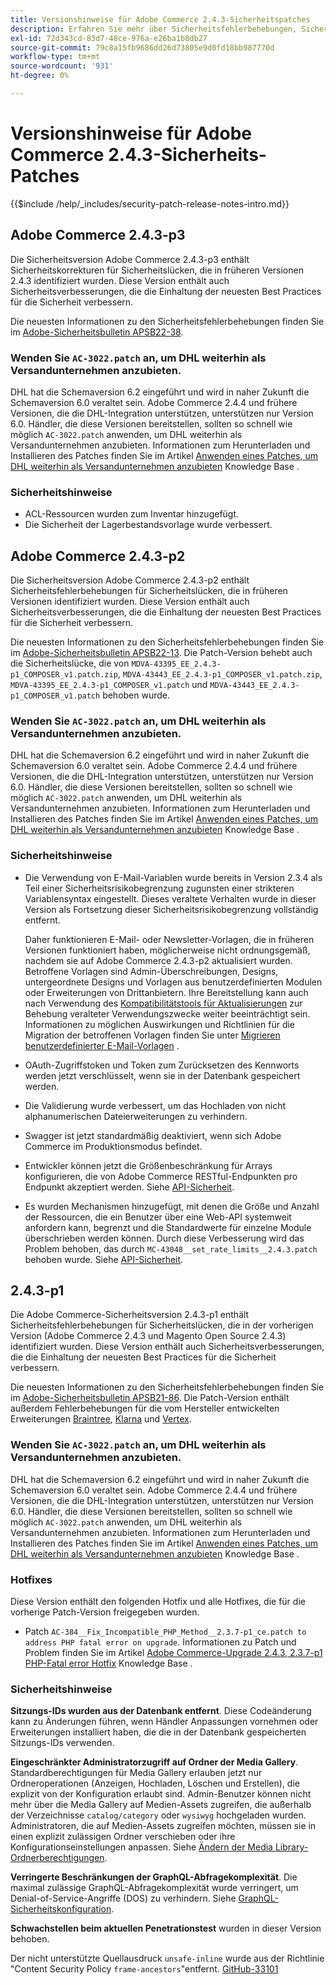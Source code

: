 ```yaml
---
title: Versionshinweise für Adobe Commerce 2.4.3-Sicherheitspatches
description: Erfahren Sie mehr über Sicherheitsfehlerbehebungen, Sicherheitsverbesserungen und andere sicherheitsrelevante Updates, die in den Sicherheits-Patch-Versionen für Adobe Commerce Version 2.4.3 enthalten sind.
exl-id: 72d343cd-83d7-48ce-976a-e26ba1b8db27
source-git-commit: 79c8a15fb9686dd26d73805e9d0fd18bb987770d
workflow-type: tm+mt
source-wordcount: '931'
ht-degree: 0%

---
```



# Versionshinweise für Adobe Commerce 2.4.3-Sicherheits-Patches

{{$include /help/_includes/security-patch-release-notes-intro.md}}

## Adobe Commerce 2.4.3-p3

Die Sicherheitsversion Adobe Commerce 2.4.3-p3 enthält Sicherheitskorrekturen für Sicherheitslücken, die in früheren Versionen 2.4.3 identifiziert wurden. Diese Version enthält auch Sicherheitsverbesserungen, die die Einhaltung der neuesten Best Practices für die Sicherheit verbessern.

Die neuesten Informationen zu den Sicherheitsfehlerbehebungen finden Sie im [Adobe-Sicherheitsbulletin APSB22-38](https://helpx.adobe.com/security/products/magento/apsb22-38.html).

### Wenden Sie `AC-3022.patch` an, um DHL weiterhin als Versandunternehmen anzubieten.

DHL hat die Schemaversion 6.2 eingeführt und wird in naher Zukunft die Schemaversion 6.0 veraltet sein. Adobe Commerce 2.4.4 und frühere Versionen, die die DHL-Integration unterstützen, unterstützen nur Version 6.0. Händler, die diese Versionen bereitstellen, sollten so schnell wie möglich `AC-3022.patch` anwenden, um DHL weiterhin als Versandunternehmen anzubieten. Informationen zum Herunterladen und Installieren des Patches finden Sie im Artikel [Anwenden eines Patches, um DHL weiterhin als Versandunternehmen anzubieten](https://support.magento.com/hc/en-us/articles/7707818131597-Apply-a-patch-to-continue-offering-DHL-as-shipping-carrier) Knowledge Base .

### Sicherheitshinweise

* ACL-Ressourcen wurden zum Inventar hinzugefügt.
* Die Sicherheit der Lagerbestandsvorlage wurde verbessert.

## Adobe Commerce 2.4.3-p2

Die Sicherheitsversion Adobe Commerce 2.4.3-p2 enthält Sicherheitsfehlerbehebungen für Sicherheitslücken, die in früheren Versionen identifiziert wurden. Diese Version enthält auch Sicherheitsverbesserungen, die die Einhaltung der neuesten Best Practices für die Sicherheit verbessern.

Die neuesten Informationen zu den Sicherheitsfehlerbehebungen finden Sie im [Adobe-Sicherheitsbulletin APSB22-13](https://helpx.adobe.com/security/products/magento/apsb22-13.html).  Die Patch-Version behebt auch die Sicherheitslücke, die von `MDVA-43395_EE_2.4.3-p1_COMPOSER_v1.patch.zip`, `MDVA-43443_EE_2.4.3-p1_COMPOSER_v1.patch.zip`, `MDVA-43395_EE_2.4.3-p1_COMPOSER_v1.patch` und `MDVA-43443_EE_2.4.3-p1_COMPOSER_v1.patch` behoben wurde.


### Wenden Sie `AC-3022.patch` an, um DHL weiterhin als Versandunternehmen anzubieten.

DHL hat die Schemaversion 6.2 eingeführt und wird in naher Zukunft die Schemaversion 6.0 veraltet sein. Adobe Commerce 2.4.4 und frühere Versionen, die die DHL-Integration unterstützen, unterstützen nur Version 6.0. Händler, die diese Versionen bereitstellen, sollten so schnell wie möglich `AC-3022.patch` anwenden, um DHL weiterhin als Versandunternehmen anzubieten. Informationen zum Herunterladen und Installieren des Patches finden Sie im Artikel [Anwenden eines Patches, um DHL weiterhin als Versandunternehmen anzubieten](https://support.magento.com/hc/en-us/articles/7707818131597-Apply-a-patch-to-continue-offering-DHL-as-shipping-carrier) Knowledge Base .

### Sicherheitshinweise

* Die Verwendung von E-Mail-Variablen wurde bereits in Version 2.3.4 als Teil einer Sicherheitsrisikobegrenzung zugunsten einer strikteren Variablensyntax eingestellt. Dieses veraltete Verhalten wurde in dieser Version als Fortsetzung dieser Sicherheitsrisikobegrenzung vollständig entfernt.

  Daher funktionieren E-Mail- oder Newsletter-Vorlagen, die in früheren Versionen funktioniert haben, möglicherweise nicht ordnungsgemäß, nachdem sie auf Adobe Commerce 2.4.3-p2 aktualisiert wurden. Betroffene Vorlagen sind Admin-Überschreibungen, Designs, untergeordnete Designs und Vorlagen aus benutzerdefinierten Modulen oder Erweiterungen von Drittanbietern. Ihre Bereitstellung kann auch nach Verwendung des [Kompatibilitätstools für Aktualisierungen](https://experienceleague.adobe.com/docs/commerce-operations/upgrade-guide/upgrade-compatibility-tool/overview.html?lang=en) zur Behebung veralteter Verwendungszwecke weiter beeinträchtigt sein. Informationen zu möglichen Auswirkungen und Richtlinien für die Migration der betroffenen Vorlagen finden Sie unter [Migrieren benutzerdefinierter E-Mail-Vorlagen](https://developer.adobe.com/commerce/frontend-core/guide/templates/email-migration/) .

* OAuth-Zugriffstoken und Token zum Zurücksetzen des Kennworts werden jetzt verschlüsselt, wenn sie in der Datenbank gespeichert werden. <!-- AC-520 1323-->

* Die Validierung wurde verbessert, um das Hochladen von nicht alphanumerischen Dateierweiterungen zu verhindern. <!-- AC-479-->

* Swagger ist jetzt standardmäßig deaktiviert, wenn sich Adobe Commerce im Produktionsmodus befindet. <!-- AC-1450-->

* Entwickler können jetzt die Größenbeschränkung für Arrays konfigurieren, die von Adobe Commerce RESTful-Endpunkten pro Endpunkt akzeptiert werden. Siehe [API-Sicherheit](https://developer.adobe.com/commerce/webapi/get-started/api-security/). <!-- AC-465-->

* Es wurden Mechanismen hinzugefügt, mit denen die Größe und Anzahl der Ressourcen, die ein Benutzer über eine Web-API systemweit anfordern kann, begrenzt und die Standardwerte für einzelne Module überschrieben werden können. Durch diese Verbesserung wird das Problem behoben, das durch `MC-43048__set_rate_limits__2.4.3.patch` behoben wurde. Siehe [API-Sicherheit](https://developer.adobe.com/commerce/webapi/get-started/api-security/). <!-- AC-1120-->


## 2.4.3-p1

Die Adobe Commerce-Sicherheitsversion 2.4.3-p1 enthält Sicherheitsfehlerbehebungen für Sicherheitslücken, die in der vorherigen Version (Adobe Commerce 2.4.3 und Magento Open Source 2.4.3) identifiziert wurden. Diese Version enthält auch Sicherheitsverbesserungen, die die Einhaltung der neuesten Best Practices für die Sicherheit verbessern.


Die neuesten Informationen zu den Sicherheitsfehlerbehebungen finden Sie im [Adobe-Sicherheitsbulletin APSB21-86](https://helpx.adobe.com/security/products/magento/apsb21-86.html). Die Patch-Version enthält außerdem Fehlerbehebungen für die vom Hersteller entwickelten Erweiterungen [Braintree](https://experienceleague.adobe.com/docs/commerce-admin/stores-sales/payments/braintree.html), [Klarna](https://marketplace.magento.com/klarna-m2-klarna.html) und [Vertex](https://marketplace.magento.com/vertexinc-vertex-tax-module.html).

### Wenden Sie `AC-3022.patch` an, um DHL weiterhin als Versandunternehmen anzubieten.

DHL hat die Schemaversion 6.2 eingeführt und wird in naher Zukunft die Schemaversion 6.0 veraltet sein. Adobe Commerce 2.4.4 und frühere Versionen, die die DHL-Integration unterstützen, unterstützen nur Version 6.0. Händler, die diese Versionen bereitstellen, sollten so schnell wie möglich `AC-3022.patch` anwenden, um DHL weiterhin als Versandunternehmen anzubieten. Informationen zum Herunterladen und Installieren des Patches finden Sie im Artikel [Anwenden eines Patches, um DHL weiterhin als Versandunternehmen anzubieten](https://support.magento.com/hc/en-us/articles/7707818131597-Apply-a-patch-to-continue-offering-DHL-as-shipping-carrier) Knowledge Base .

### Hotfixes

Diese Version enthält den folgenden Hotfix und alle Hotfixes, die für die vorherige Patch-Version freigegeben wurden.

* Patch `AC-384__Fix_Incompatible_PHP_Method__2.3.7-p1_ce.patch to address PHP fatal error on upgrade`. Informationen zu Patch und Problem finden Sie im Artikel [Adobe Commerce-Upgrade 2.4.3, 2.3.7-p1 PHP-Fatal error Hotfix](https://support.magento.com/hc/en-us/articles/4408021533069-Adobe-Commerce-upgrade-2-4-3-2-3-7-p1-PHP-Fatal-error-Hotfix) Knowledge Base .

### Sicherheitshinweise

**Sitzungs-IDs wurden aus der Datenbank entfernt**. Diese Codeänderung kann zu Änderungen führen, wenn Händler Anpassungen vornehmen oder Erweiterungen installiert haben, die die in der Datenbank gespeicherten Sitzungs-IDs verwenden. <!-- MC-40976-->

**Eingeschränkter Administratorzugriff auf Ordner der Media Gallery**. Standardberechtigungen für Media Gallery erlauben jetzt nur Ordneroperationen (Anzeigen, Hochladen, Löschen und Erstellen), die explizit von der Konfiguration erlaubt sind. Admin-Benutzer können nicht mehr über die Media Gallery auf Medien-Assets zugreifen, die außerhalb der Verzeichnisse `catalog/category` oder `wysiwyg` hochgeladen wurden. Administratoren, die auf Medien-Assets zugreifen möchten, müssen sie in einen explizit zulässigen Ordner verschieben oder ihre Konfigurationseinstellungen anpassen. Siehe [Ändern der Media Library-Ordnerberechtigungen](https://developer.adobe.com/commerce/php/tutorials/backend/modify-image-library-permissions/). <!-- B2B-1897-->

**Verringerte Beschränkungen der GraphQL-Abfragekomplexität**. Die maximal zulässige GraphQL-Abfragekomplexität wurde verringert, um Denial-of-Service-Angriffe (DOS) zu verhindern. Siehe [GraphQL-Sicherheitskonfiguration](https://developer.adobe.com/commerce/webapi/graphql/security-configuration.html). <!-- PWA-1700-->

**Schwachstellen beim aktuellen Penetrationstest** wurden in dieser Version behoben. <!-- MC-42431-->

Der nicht unterstützte Quellausdruck `unsafe-inline` wurde aus der Richtlinie &quot;Content Security Policy `frame-ancestors`&quot;entfernt. [GitHub-33101](https://github.com/magento/magento2/issues/33101)<!-- MC-42632-->
